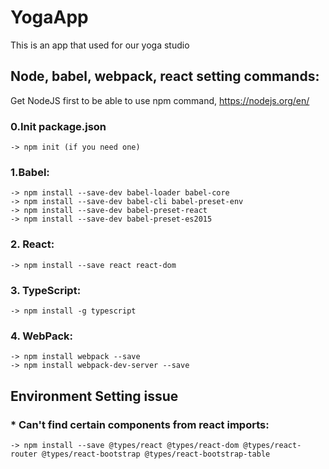 # YogaApp
This is an app that used for our yoga studio
## Node, babel, webpack, react setting commands:
Get NodeJS first to be able to use npm command, https://nodejs.org/en/  
### 0.Init package.json  
	-> npm init (if you need one)  
### 1.Babel:  
	-> npm install --save-dev babel-loader babel-core  
	-> npm install --save-dev babel-cli babel-preset-env  
	-> npm install --save-dev babel-preset-react  
	-> npm install --save-dev babel-preset-es2015  
### 2. React:  
	-> npm install --save react react-dom
### 3. TypeScript:  
	-> npm install -g typescript  
### 4. WebPack:  
	-> npm install webpack --save  
	-> npm install webpack-dev-server --save  
## Environment Setting issue
### * Can't find certain components from react imports:
	-> npm install --save @types/react @types/react-dom @types/react-router @types/react-bootstrap @types/react-bootstrap-table 
